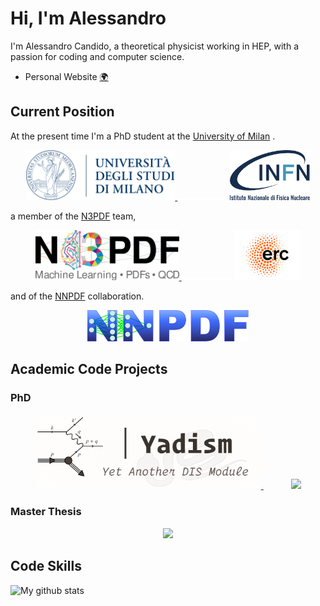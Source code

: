 # Hi, I'm Alessandro

I'm Alessandro Candido, a theoretical physicist working in HEP, with a passion for coding and
computer science.

- Personal Website [:earth_africa:](http://alecandido.github.io)

## Current Position

At the present time I'm a PhD student at the [University of
Milan](https://www.unimi.it/en) .

<p align="center">
  <a href="https://www.unimi.it/en">
    <img
        src="https://raw.githubusercontent.com/AleCandido/AleCandido/master/assets/unimi_banner.png"
        alt="University of Milan"
        height="80em"
      />
  </a>
  <img
      src="https://raw.githubusercontent.com/AleCandido/AleCandido/master/assets/spacer.png"
      width="80em"
    />
  <a href="https://www.mi.infn.it/it/">
    <img
        src="https://raw.githubusercontent.com/AleCandido/AleCandido/master/assets/infn_logo.png"
        alt="INFN"
        height="80em"
      />
  </a>
</p>

a member of the [N3PDF](http://n3pdf.mi.infn.it/) team,

<p align="center">
  <a href="http://n3pdf.mi.infn.it/">
    <img
        src="https://raw.githubusercontent.com/AleCandido/AleCandido/master/assets/n3pdf_logo.png"
        alt="N3PDF"
        height="80em"
      />
  </a>
  <img
      src="https://raw.githubusercontent.com/AleCandido/AleCandido/master/assets/spacer.png"
      width="80em"
    />
  <a href="https://erc.europa.eu/">
    <img
        src="https://raw.githubusercontent.com/AleCandido/AleCandido/master/assets/erc_logo1.png"
        alt="ERC"
        height="80em"
      />
  </a>
</p>

and of the [NNPDF](http://nnpdf.mi.infn.it/) collaboration.

<p align="center">
  <a href="http://nnpdf.mi.infn.it/">
    <img
        src="https://raw.githubusercontent.com/AleCandido/AleCandido/master/assets/nnpdf_logo.png"
        alt="NNPDF"
        height="50em"
      />
  </a>
</p>

## Academic Code Projects

### PhD

<p align="center">
  <a href="http://n3pdf.github.io/yadism">
    <img
        src="https://raw.githubusercontent.com/N3PDF/yadism/master/docs/logo/logo.png"
        alt="yadism"
        height="120em"
      />
  </a>
  <img
      src="https://raw.githubusercontent.com/AleCandido/AleCandido/master/assets/spacer.png"
      width="40em"
    />
  <a href="https://github.com/N3PDF/yadism">
    <img src="https://github-readme-stats.vercel.app/api/pin/?username=N3PDF&repo=yadism" />
  </a>
</p>

### Master Thesis

<p align="center">
  <a href="https://github.com/AleCandido/CDT_2D">
    <img src="https://github-readme-stats.vercel.app/api/pin/?username=alecandido&repo=cdt_2d" />
  </a>
</p>

## Code Skills

![My github stats](https://github-readme-stats.vercel.app/api?username=alecandido&show_icons=true)
<!-- ![My github stats](https://github-readme-stats.vercel.app/api?username=alecandido&show_icons=true&hide_border=true&title_color=fff&icon_color=79ff97&text_color=9f9f9f&bg_color=151515) -->

